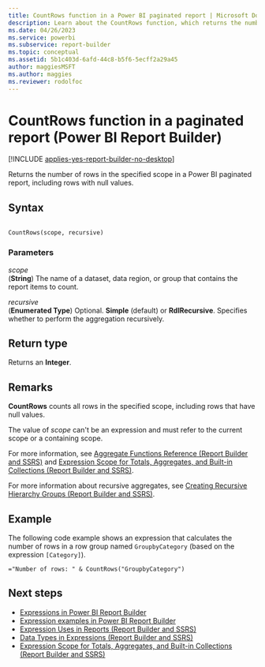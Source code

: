 ```yaml
---
title: CountRows function in a Power BI paginated report | Microsoft Docs
description: Learn about the CountRows function, which returns the number of rows in a specified scope, including rows with null values in a Power BI paginated report. 
ms.date: 04/26/2023
ms.service: powerbi
ms.subservice: report-builder
ms.topic: conceptual
ms.assetid: 5b1c403d-6afd-44c8-b5f6-5ecff2a29a45
author: maggiesMSFT
ms.author: maggies
ms.reviewer: rodolfoc
---
```

# CountRows function in a paginated report (Power BI Report Builder)

[!INCLUDE [applies-yes-report-builder-no-desktop](../../includes/applies-yes-report-builder-no-desktop.md)]

  Returns the number of rows in the specified scope in a Power BI paginated report, including rows with null values.  
  
## Syntax  
  
```  
  
CountRows(scope, recursive)  
```  
  
### Parameters  

 *scope*  
 (**String**) The name of a dataset, data region, or group that contains the report items to count.  
  
 *recursive*  
 (**Enumerated Type**) Optional. **Simple** (default) or **RdlRecursive**. Specifies whether to perform the aggregation recursively.  
  
## Return type  
 Returns an **Integer**.  
  
## Remarks

 **CountRows** counts all rows in the specified scope, including rows that have null values.  
  
 The value of *scope* can't be an expression and must refer to the current scope or a containing scope.  
  
 For more information, see [Aggregate Functions Reference &#40;Report Builder and SSRS&#41;](/sql/reporting-services/report-design/report-builder-functions-aggregate-functions-reference) and [Expression Scope for Totals, Aggregates, and Built-in Collections &#40;Report Builder and SSRS&#41;](/sql/reporting-services/report-design/expression-scope-for-totals-aggregates-and-built-in-collections).  
  
 For more information about recursive aggregates, see [Creating Recursive Hierarchy Groups &#40;Report Builder and SSRS&#41;](/sql/reporting-services/report-design/creating-recursive-hierarchy-groups-report-builder-and-ssrs).  
  
## Example

 The following code example shows an expression that calculates the number of rows in a row group named `GroupbyCategory` (based on the expression `[Category]`).  
  
```  
="Number of rows: " & CountRows("GroupbyCategory")  
```  
  
## Next steps

- [Expressions in Power BI Report Builder](../report-builder-expressions.md)
- [Expression examples in Power BI Report Builder](../report-builder-expression-examples.md)
- [Expression Uses in Reports &#40;Report Builder and SSRS&#41;](expression-uses-reports-report-builder.md)   
- [Data Types in Expressions &#40;Report Builder and SSRS&#41;](/sql/reporting-services/report-design/data-types-in-expressions-report-builder-and-ssrs)   
- [Expression Scope for Totals, Aggregates, and Built-in Collections &#40;Report Builder and SSRS&#41;](/sql/reporting-services/report-design/expression-scope-for-totals-aggregates-and-built-in-collections)  
